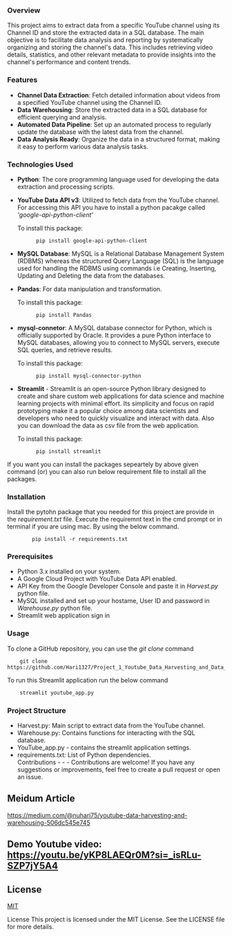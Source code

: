 

### Overview

This project aims to extract data from a specific YouTube channel using its Channel ID and store the extracted data in a SQL database. The main objective is to facilitate data analysis and reporting by systematically organizing and storing the channel's data. This includes retrieving video details, statistics, and other relevant metadata to provide insights into the channel's performance and content trends.
### Features
- **Channel Data Extraction**: Fetch detailed information about videos from a specified YouTube channel using the Channel ID.
- **Data Warehousing**: Store the extracted data in a SQL database for efficient querying and analysis.
- **Automated Data Pipeline**: Set up an automated process to regularly update the database with the latest data from the channel.
- **Data Analysis Ready**: Organize the data in a structured format, making it easy to perform various data analysis tasks.
### Technologies Used

- **Python**: The core programming language used for developing the data extraction and processing scripts.
- **YouTube Data API v3**: Utilized to fetch data from the YouTube channel. For accessing this API you have to install a python pacakge called *'google-api-python-client'*

    To install this package:

            pip install google-api-python-client
- **MySQL Database**: MySQL is a Relational Database Management System (RDBMS) whereas the structured Query Language (SQL) is the language used for handling the RDBMS using commands i.e Creating, Inserting, Updating and Deleting the data from the databases.
- **Pandas**: For data manipulation and transformation.

    To install this package:
                
            pip install Pandas
- **mysql-connetor**: A MySQL database connector for Python, which is officially supported by Oracle. It provides a pure Python interface to MySQL databases, allowing you to connect to MySQL servers, execute SQL queries, and retrieve results.

    To install this package:

            pip install mysql-connector-python
- **Streamlit** - Streamlit is an open-source Python library designed to create and share custom web applications for data science and machine learning projects with minimal effort. Its simplicity and focus on rapid prototyping make it a popular choice among data scientists and developers who need to quickly visualize and interact with data. Also you can download the data as csv file from the web application.

    To install this package:
                
            pip install streamlit
If you want you can install the packages sepeartely by above given command (or) you can also run below requirement file to install all the packages.
### Installation
Install the pytohn package that you needed for this project are provide in the *requirement.txt* file. Execute the requiremnt text in the cmd prompt or in terminal if you are using mac. By using the below command.

            pip install -r requirements.txt
### Prerequisites
- Python 3.x installed on your system.
- A Google Cloud Project with YouTube Data API enabled.
- API Key from the Google Developer Console and paste it in *Harvest.py* python file.
- MySQL installed and set up your hostame, User ID and password in *Warehouse.py* python file.
- Streamlit web application sign in 
### Usage
To clone a GitHub repository, you can use the *git clone* command

```
    git clone https://github.com/Hari1327/Project_1_Youtube_Data_Harvesting_and_Data_Warehousing.git
```
To run this Streamlit application run the below command
```python
    streamlit youtube_app.py

```


### Project Structure

- Harvest.py: Main script to extract data from the YouTube channel. 
- Warehouse.py: Contains functions for interacting with the SQL database. 
- YouTube_app.py - contains the streamlit application settings. 
- requirements.txt: List of Python dependencies.  
Contributions - - - Contributions are welcome! If you have any suggestions or improvements, feel free to create a pull request or open an issue.

## Meidum Article
https://medium.com/@nuhari75/youtube-data-harvesting-and-warehousing-506dc545e745

## Demo Youtube video: https://youtu.be/yKP8LAEQr0M?si=_isRLu-SZP7jY5A4
## License

[MIT](https://choosealicense.com/licenses/mit/)

License This project is licensed under the MIT License. See the LICENSE file for more details.
